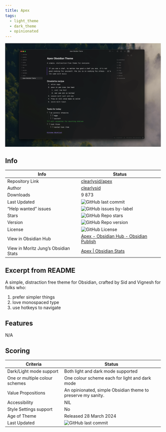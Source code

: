 ```yaml
---
title: Apex
tags:
  - light_theme
  - dark_theme
  - opinionated
---
```


![Apex Theme Screenshot](https://raw.githubusercontent.com/clearlysid/apex/refs/heads/master/docs/cover.png)

## Info

|Info|Status|
|---|---|
|Repository Link|[clearlysid/apex](https://github.com/clearlysid/apex)|
|Author|[clearlysid](https://github.com/clearlysid)|
|Downloads|9 873|
|Last Updated|![GitHub last commit](https://img.shields.io/github/last-commit/clearlysid/apex?color=573E7A&amp;label=last%20update&amp;logo=github&amp;style=for-the-badge)|
|“Help wanted” issues|![GitHub issues by-label](https://img.shields.io/github/issues/clearlysid/apex/help%20wanted?color=573E7A&amp;logo=github&amp;style=for-the-badge)|
|Stars|![GitHub Repo stars](https://img.shields.io/github/stars/clearlysid/apex?color=573E7A&amp;logo=github&amp;style=for-the-badge)|
|Version|![GitHub Repo version](https://img.shields.io/github/v/release/clearlysid/apex?color=573E7A&amp;logo=github&amp;style=for-the-badge&sort=semver)|
|License|![GitHub License](https://img.shields.io/github/license/clearlysid/apex?style=for-the-badge)|
|View in Obsidian Hub|[Apex \- Obsidian Hub \- Obsidian Publish](https://publish.obsidian.md/hub/02+-+Community+Expansions/02.05+All+Community+Expansions/Themes/Apex)|
|View in Moritz Jung’s Obsidian Stats|[Apex \| Obsidian Stats](https://www.moritzjung.dev/obsidian-stats/themes/apex/)|

## Excerpt from README

A simple, distraction free theme for Obsidian, crafted by Sid and Vignesh for folks who:

1. prefer simpler things
2. love monospaced type
3. use hotkeys to navigate

## Features

N/A

## Scoring

|Criteria|Status|
|---|---|
|Dark/Light mode support|Both light and dark mode supported|
|One or multiple colour schemes|One colour scheme each for light and dark mode|
|Value Propositions|An opinionated, simple Obsidian theme to preserve my sanity.|
|Accessibility|NIL|
|Style Settings support|No|
|Age of Theme|Released 28 March 2024|
|Last Updated|![GitHub last commit](https://img.shields.io/github/last-commit/clearlysid/apex?color=573E7A&amp;label=last%20update&amp;logo=github&amp;style=for-the-badge)|
